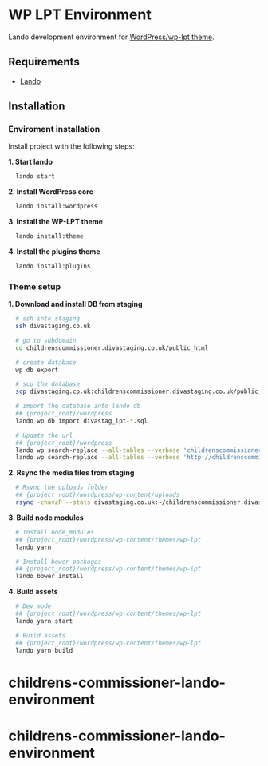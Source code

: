 # WP LPT Environment
Lando development environment for [WordPress/wp-lpt theme](https://github.com/diva-dev/wp-lpt).
## Requirements

* [Lando](https://lando.dev/)

## Installation

### Enviroment installation

Install project with the following steps:

**1. Start lando**
```bash
  lando start
```

**2. Install WordPress core**
```bash
  lando install:wordpress
```
    
**3. Install the WP-LPT theme**
```bash
  lando install:theme
```

**4. Install the plugins theme**
```bash
  lando install:plugins
```

### Theme setup

**1. Download and install DB from staging**
```bash
  # ssh into staging
  ssh divastaging.co.uk

  # go to subdomain
  cd childrenscommissioner.divastaging.co.uk/public_html

  # create database
  wp db export

  # scp the database
  scp divastaging.co.uk:childrenscommissioner.divastaging.co.uk/public_html/divastag_lpt-*.sql ./

  # import the database into lando db
  ## {project_root}/wordpress
  lando wp db import divastag_lpt-*.sql

  # Update the url
  ## {project_root}/wordpress
  lando wp search-replace --all-tables --verbose 'childrenscommissioner.divastaging.co.uk' 'childrenscommissioner.test'
  lando wp search-replace --all-tables --verbose 'http://childrenscommissioner.test' 'https://childrenscommissioner.test'
```

**2. Rsync the media files from staging**
```bash
  # Rsync the uploads folder
  ## {project_root}/wordpress/wp-content/uploads
  rsync -chavzP --stats divastaging.co.uk:~/childrenscommissioner.divastaging.co.uk/public_html/wp-content/uploads/ ./
```

**3. Build node modules**
```bash
  # Install node_modules
  ## {project_root}/wordpress/wp-content/themes/wp-lpt
  lando yarn

  # Install bower packages
  ## {project_root}/wordpress/wp-content/themes/wp-lpt
  lando bower install
```

**4. Build assets**
```bash
  # Dev mode
  ## {project_root}/wordpress/wp-content/themes/wp-lpt
  lando yarn start

  # Build assets
  ## {project_root}/wordpress/wp-content/themes/wp-lpt
  lando yarn build
```
# childrens-commissioner-lando-environment
# childrens-commissioner-lando-environment
